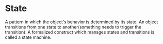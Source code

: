 # State
A pattern in which the object's behavior is determined by its state. An object transitions from one state to another(something needs to trigger the transition).
A formalized construct which manages states and transitions is called a state machine.